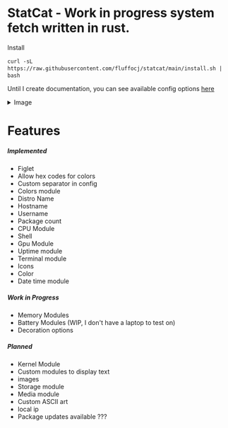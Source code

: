 # StatCat - Work in progress system fetch written in rust.

Install
```
curl -sL https://raw.githubusercontent.com/fluffocj/statcat/main/install.sh | bash
```

Until I create documentation, you can see available config options [here](https://github.com/FluffoCJ/StatCat/blob/main/src/config.rs)

<details>
  <summary>Image</summary>

  ![Example](/images/image.png)

</details>




# Features
##### Implemented
- Figlet
- Allow hex codes for colors
- Custom separator in config
- Colors module
- Distro Name
- Hostname
- Username
- Package count
- CPU Module
- Shell
- Gpu Module
- Uptime module
- Terminal module
- Icons
- Color
- Date time module

##### Work in Progress
- Memory Modules
- Battery Modules (WIP, I don't have a laptop to test on)
- Decoration options

##### Planned
- Kernel Module
- Custom modules to display text
- images
- Storage module
- Media module
- Custom ASCII art
- local ip
- Package updates available ???

